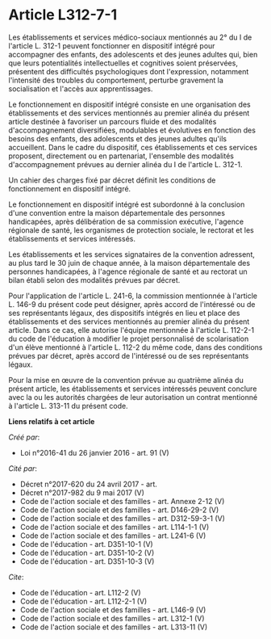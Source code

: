 # Article L312-7-1

Les établissements et services médico-sociaux mentionnés au 2° du I de l'article L. 312-1 peuvent fonctionner en dispositif
intégré pour accompagner des enfants, des adolescents et des jeunes adultes qui, bien que leurs potentialités intellectuelles
et cognitives soient préservées, présentent des difficultés psychologiques dont l'expression, notamment l'intensité des
troubles du comportement, perturbe gravement la socialisation et l'accès aux apprentissages. 

Le fonctionnement en dispositif intégré consiste en une organisation des établissements et des services mentionnés au premier
alinéa du présent article destinée à favoriser un parcours fluide et des modalités d'accompagnement diversifiées, modulables
et évolutives en fonction des besoins des enfants, des adolescents et des jeunes adultes qu'ils accueillent. Dans le cadre du
dispositif, ces établissements et ces services proposent, directement ou en partenariat, l'ensemble des modalités
d'accompagnement prévues au dernier alinéa du I de l'article L. 312-1. 

Un cahier des charges fixé par décret définit les conditions de fonctionnement en dispositif intégré. 

Le fonctionnement en dispositif intégré est subordonné à la conclusion d'une convention entre la maison départementale des
personnes handicapées, après délibération de sa commission exécutive, l'agence régionale de santé, les organismes de
protection sociale, le rectorat et les établissements et services intéressés. 

Les établissements et les services signataires de la convention adressent, au plus tard le 30 juin de chaque année, à la
maison départementale des personnes handicapées, à l'agence régionale de santé et au rectorat un bilan établi selon des
modalités prévues par décret. 

Pour l'application de l'article L. 241-6, la commission mentionnée à l'article L. 146-9 du présent code peut désigner, après
accord de l'intéressé ou de ses représentants légaux, des dispositifs intégrés en lieu et place des établissements et des
services mentionnés au premier alinéa du présent article. Dans ce cas, elle autorise l'équipe mentionnée à l'article L.
112-2-1 du code de l'éducation à modifier le projet personnalisé de scolarisation d'un élève mentionné à l'article L. 112-2
du même code, dans des conditions prévues par décret, après accord de l'intéressé ou de ses représentants légaux. 

Pour la mise en œuvre de la convention prévue au quatrième alinéa du présent article, les établissements et services
intéressés peuvent conclure avec la ou les autorités chargées de leur autorisation un contrat mentionné à l'article L. 313-11
du présent code.

**Liens relatifs à cet article**

_Créé par_:

  - Loi n°2016-41 du 26 janvier 2016 - art. 91 (V)

_Cité par_:

  - Décret n°2017-620 du 24 avril 2017 - art.
  - Décret n°2017-982 du 9 mai 2017 (V)
  - Code de l'action sociale et des familles - art. Annexe 2-12 (V)
  - Code de l'action sociale et des familles - art. D146-29-2 (V)
  - Code de l'action sociale et des familles - art. D312-59-3-1 (V)
  - Code de l'action sociale et des familles - art. L114-1-1 (V)
  - Code de l'action sociale et des familles - art. L241-6 (V)
  - Code de l'éducation - art. D351-10-1 (V)
  - Code de l'éducation - art. D351-10-2 (V)
  - Code de l'éducation - art. D351-10-3 (V)

_Cite_:

  - Code de l'éducation - art. L112-2 (V)
  - Code de l'éducation - art. L112-2-1 (V)
  - Code de l'action sociale et des familles - art. L146-9 (V)
  - Code de l'action sociale et des familles - art. L312-1 (V)
  - Code de l'action sociale et des familles - art. L313-11 (V)

